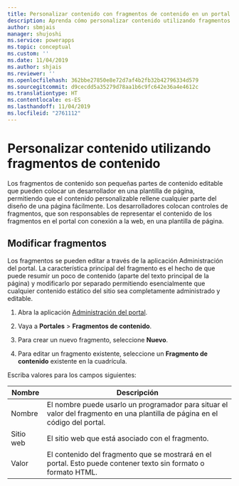 ```yaml
---
title: Personalizar contenido con fragmentos de contenido en un portal | MicrosoftDocs
description: Aprenda cómo personalizar contenido utilizando fragmentos de contenido.
author: sbmjais
manager: shujoshi
ms.service: powerapps
ms.topic: conceptual
ms.custom: ''
ms.date: 11/04/2019
ms.author: shjais
ms.reviewer: ''
ms.openlocfilehash: 362bbe27850e8e72d7af4b2fb32b42796334d579
ms.sourcegitcommit: d9cecdd5a35279d78aa1b6c9fc642e36a4e4612c
ms.translationtype: HT
ms.contentlocale: es-ES
ms.lasthandoff: 11/04/2019
ms.locfileid: "2761112"
---
```

# <a name="customize-content-by-using-content-snippets"></a>Personalizar contenido utilizando fragmentos de contenido

Los fragmentos de contenido son pequeñas partes de contenido editable que pueden colocar un desarrollador en una plantilla de página, permitiendo que el contenido personalizable rellene cualquier parte del diseño de una página fácilmente. Los desarrolladores colocan controles de fragmentos, que son responsables de representar el contenido de los fragmentos en el portal con conexión a la web, en una plantilla de página.

## <a name="edit-snippets"></a>Modificar fragmentos

Los fragmentos se pueden editar a través de la aplicación Administración del portal. La característica principal del fragmento es el hecho de que puede resumir un poco de contenido (aparte del texto principal de la página) y modificarlo por separado permitiendo esencialmente que cualquier contenido estático del sitio sea completamente administrado y editable.

1. Abra la aplicación [Administración del portal](configure-portal.md).

2.  Vaya a **Portales** > **Fragmentos de contenido**.

3.  Para crear un nuevo fragmento, seleccione **Nuevo**.

4.  Para editar un fragmento existente, seleccione un **Fragmento de contenido** existente en la cuadrícula.

Escriba valores para los campos siguientes:

| Nombre    | Descripción                                                                                                   |
|---------|---------------------------------------------------------------------------------------------------------------|
| Nombre    | El nombre puede usarlo un programador para situar el valor del fragmento en una plantilla de página en el código del portal. |
| Sitio web | El sitio web que está asociado con el fragmento.                                                              |
| Valor   | El contenido del fragmento que se mostrará en el portal. Esto puede contener texto sin formato o formato HTML.         |




